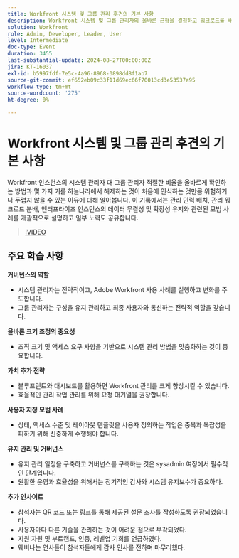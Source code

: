 ```yaml
---
title: Workfront 시스템 및 그룹 관리 후견의 기본 사항
description: Workfront 시스템 및 그룹 관리자의 올바른 균형을 결정하고 워크로드를 배포하며 데이터 무결성을 유지하여 기업을 효율적이고 안전하게 확장하기 위한 모범 사례를 살펴봅니다.
solution: Workfront
role: Admin, Developer, Leader, User
level: Intermediate
doc-type: Event
duration: 3455
last-substantial-update: 2024-08-27T00:00:00Z
jira: KT-16037
exl-id: b5997fdf-7e5c-4a96-8968-0898dd8f1ab7
source-git-commit: ef652eb09c33f11d69ec66f70013cd3e53537a95
workflow-type: tm+mt
source-wordcount: '275'
ht-degree: 0%

---
```


# Workfront 시스템 및 그룹 관리 후견의 기본 사항

Workfront 인스턴스의 시스템 관리자 대 그룹 관리자 적절한 비율을 올바르게 확인하는 방법과 몇 가지 키를 하늘나라에서 해제하는 것이 처음에 인식하는 것만큼 위험하거나 두렵지 않을 수 있는 이유에 대해 알아봅니다. 이 기록에서는 관리 인력 배치, 관리 워크로드 분배, 엔터프라이즈 인스턴스의 데이터 무결성 및 확장성 유지와 관련된 모범 사례를 개괄적으로 설명하고 일부 노력도 공유합니다.

>[!VIDEO](https://video.tv.adobe.com/v/3433002/?learn=on)

## 주요 학습 사항

**거버넌스의 역할**

* 시스템 관리자는 전략적이고, Adobe Workfront 사용 사례를 실행하고 변화를 주도합니다.
* 그룹 관리자는 구성을 유지 관리하고 최종 사용자와 통신하는 전략적 역할을 갖습니다.

**올바른 크기 조정의 중요성**

* 조직 크기 및 액세스 요구 사항을 기반으로 시스템 관리 방법을 맞춤화하는 것이 중요합니다.

**가치 추가 전략**

* 블루프린트와 대시보드를 활용하면 Workfront 관리를 크게 향상시킬 수 있습니다.
* 효율적인 관리 작업 관리를 위해 요청 대기열을 권장합니다.

**사용자 지정 모범 사례**

* 상태, 액세스 수준 및 레이아웃 템플릿을 사용자 정의하는 작업은 중복과 복잡성을 피하기 위해 신중하게 수행해야 합니다.

**유지 관리 및 거버넌스**

* 유지 관리 일정을 구축하고 거버넌스를 구축하는 것은 sysadmin 여정에서 필수적인 단계입니다.
* 원활한 운영과 효율성을 위해서는 정기적인 감사와 시스템 유지보수가 중요하다.

**추가 인사이트**

* 참석자는 QR 코드 또는 링크를 통해 제공된 설문 조사를 작성하도록 권장되었습니다.
* 사용자마다 다른 기술을 관리하는 것이 어려운 점으로 부각되었다.
* 지원 자원 및 부트캠프, 인증, 레벨업 기회를 언급하였다.
* 웨비나는 연사들이 참석자들에게 감사 인사를 전하며 마무리했다.
